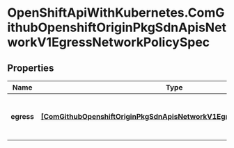 # OpenShiftApiWithKubernetes.ComGithubOpenshiftOriginPkgSdnApisNetworkV1EgressNetworkPolicySpec

## Properties
Name | Type | Description | Notes
------------ | ------------- | ------------- | -------------
**egress** | [**[ComGithubOpenshiftOriginPkgSdnApisNetworkV1EgressNetworkPolicyRule]**](ComGithubOpenshiftOriginPkgSdnApisNetworkV1EgressNetworkPolicyRule.md) | egress contains the list of egress policy rules | 


